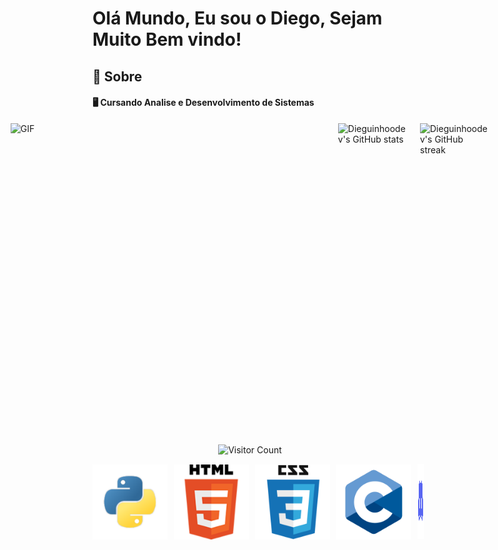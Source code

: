 # Olá Mundo, Eu sou o Diego, Sejam Muito Bem vindo! 

## 🍷 Sobre

#### 🖥 Cursando Analise e Desenvolvimento de Sistemas


<div style="display: flex; justify-content: center; gap: 20px;">
  <img src="https://raw.githubusercontent.com/gist/siddharth151199/14682974567534e7d396f6e7fa596696/raw/50cc1628f8918648b01d095dc027b9f81f0cba48/giphy.gif" alt="GIF" width="6000" height="500">
  <img src="https://github-readme-stats.vercel.app/api?username=Dieguinhoodev&theme=highcontrast&hide_border=false&include_all_commits=true&count_private=true" alt="Dieguinhoodev's GitHub stats">
  <img src="https://github-readme-streak-stats.herokuapp.com/?user=Dieguinhoodev&theme=highcontrast&hide_border=false" alt="Dieguinhoodev's GitHub streak">
</div>

<p align="center">
  <img src="https://visitcount.itsvg.in/api?id=Dieguinhoodev&icon=0&color=0" alt="Visitor Count">
</p>

<div style="display: flex; align-items: center;">
  <img src="https://raw.githubusercontent.com/github/explore/80688e429a7d4ef2fca1e82350fe8e3517d3494d/topics/python/python.png" alt="Python" width="120" height="120" style="margin-right: 10px;">
  <img src="https://raw.githubusercontent.com/github/explore/80688e429a7d4ef2fca1e82350fe8e3517d3494d/topics/html/html.png" alt="HTML" width="120" height="120" style="margin-right: 10px;">
  <img src="https://raw.githubusercontent.com/github/explore/80688e429a7d4ef2fca1e82350fe8e3517d3494d/topics/css/css.png" alt="CSS" width="120" height="120" style="margin-right: 10px;">
  <img src="https://raw.githubusercontent.com/github/explore/f3e22f0dca2be955676bc70d6214b95b13354ee8/topics/c/c.png" alt="C" width="120" height="120" style="margin-right: 10px;">
  <a href="https://discord.gg/YOUR_DISCORD_SERVER_INVITE_LINK" target="_blank">
    <img src="https://raw.githubusercontent.com/github/explore/80688e429a7d4ef2fca1e82350fe8e3517d3494d/topics/discord/discord.png" alt="Discord" width="120" height="120" style="margin-right: 10px;">
  </a>
</div>
